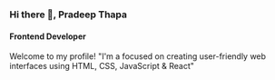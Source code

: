 ### Hi there 👋, Pradeep Thapa
#### Frontend Developer 

Welcome to my profile! "I'm a focused on creating user-friendly web interfaces using HTML, CSS, JavaScript & React"
